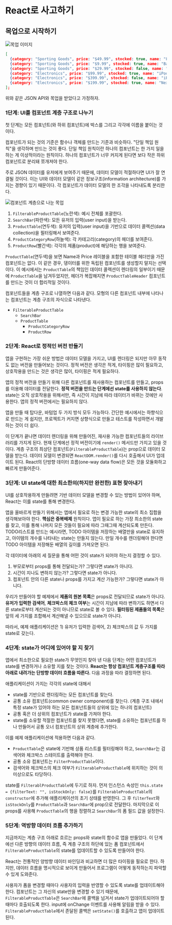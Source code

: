 # React로 사고하기

## 목업으로 시작하기

![목업 이미지](https://ko.reactjs.org/static/1071fbcc9eed01fddc115b41e193ec11/d4770/thinking-in-react-mock.png)

```JSON
[
  {category: "Sporting Goods", price: "$49.99", stocked: true, name: "Football"},
  {category: "Sporting Goods", price: "$9.99", stocked: true, name: "Baseball"},
  {category: "Sporting Goods", price: "$29.99", stocked: false, name: "Basketball"},
  {category: "Electronics", price: "$99.99", stocked: true, name: "iPod Touch"},
  {category: "Electronics", price: "$399.99", stocked: false, name: "iPhone 5"},
  {category: "Electronics", price: "$199.99", stocked: true, name: "Nexus 7"}
];
```

위와 같은 JSON API와 목업을 받았다고 가정하자.

### 1단계: UI를 컴포넌트 계층 구조로 나누기

첫 단계는 모든 컴포넌트(와 하위 컴포넌트)에 박스를 그리고 각각에 이름을 붙이는 것이다.

컴포넌트가 되는 것의 기준은 함수나 객체를 만드는 기준과 비슷하다. "단일 책임 원칙"을 생각하며 만드는 것이 좋다. 단일 책임 원칙이란 하나의 컴포넌트는 한 가지 일을 하는 게 이상적이라는 원칙이다. 하나의 컴포넌트가 너무 커지게 된다면 보다 작은 하위 컴포넌트로 분리돼 쪼개져야 한다.

주로 JSON 데이터를 유저에게 보여주기 때문에, 데이터 모델이 적절하다면 UI가 잘 연결될 것이다. 이는 UI와 데이터 모델이 같은 정보구조(information architecture)를 가지는 경향이 있기 때문이다. 각 컴포넌트가 데이터 모델의 한 조각을 나타내도록 분리한다.

![컴포넌트 계층으로 나눈 목업](https://ko.reactjs.org/static/9381f09e609723a8bb6e4ba1a7713b46/90cbd/thinking-in-react-components.png)

1. `FilterableProductTable`(노란색): 예시 전체를 포괄한다.
2. `SearchBar`(파란색): 모든 유저의 입력(user input)을 받는다.
3. `ProductTable`(연두색): 유저의 입력(user input)을 기반으로 데이터 콜렉션(data collection)을 필터링해서 보여준다.
4. `ProductCategoryRow`(하늘색): 각 카테고리(category)의 헤더를 보여준다.
5. `ProductRow`(빨간색): 각각의 제품(product)에 해당하는 행을 보여준다.

`ProductTable`(연두색)을 보면 Name과 Price 레이블을 포함한 테이블 헤더만을 가진 컴포넌트는 없다. 이 같은 경우, 뎅이터를 위한 독립된 컴포넌트를 생성할지 말지는 선택이다. 이 예시에서는 `ProductTable`의 책임인 데이터 콜렉션이 렌더링의 일부이기 때문에 `ProductTable`을 남겨두었지만, 헤더가 복잡해지면 `ProductTableHeader` 컴포넌트를 만드는 것이 더 합리적일 것이다.

컴포넌트들을 계층 구조로 나열하면 다음과 같다. 모형의 다른 컴포넌트 내부에 나타나는 컴포넌트는 계층 구조의 자식으로 나타낸다.

- `FilterableProductTable`
  - `SearchBar`
  - `ProductTable`
    - `ProductCategoryRow`
    - `ProductRow`

### 2단계: React로 정적인 버전 반들기

앱을 구현하는 가장 쉬운 방법은 데이터 모델을 가지고, UI를 렌더링은 되지만 아무 동작도 없는 버전을 만들어보는 것이다. 정적 버전은 생각은 적게, 타이핑은 많이 필요하고, 상호작용을 만드는 것은 생각은 많이, 타이핑은 적게 필요하다.

앱의 정적 버전을 만들기 위해 다른 컴포넌트를 재사용하는 컴포넌트를 만들고, props를 이용해 데이터를 전달한다. **정적 버전을 만드는 단계에선 state를 사용하지 않는다**. state는 오직 상호작용을 위해서만, 즉 시간이 지남에 따라 데이터가 바뀌는 것에만 사용한다. 앱의 정적 버전에서는 필요하지 않다.

앱을 만들 때 탑다운, 바텀업 두 가지 방식 모두 가능하다. 간단한 예시에서는 하향식으로 만드는 게 쉽지만, 프로젝트가 커지면 상향식으로 만들고 테스트를 작성하면서 개발하는 것이 더 쉽다.

이 단계가 끝나면 데이터 렌더링을 위해 만들어진, 재사용 가능한 컴포넌트들의 라이브러리를 가지게 된다. 현재 단계에선 정적 버전이기에 `render()` 메서드만 가지고 있을 것이다. 계층 구조의 최상단 컴포넌트(`FilterableProductTable`)는 prop으로 데이터 모델을 받는다. 데이터 모델이 변경되면 `ReactDOM.render()`를 다시 호출해서 UI가 업데이트 된다. React의 단방향 데이터 흐름(one-way data flow)은 모든 것을 모듈화하고 빠르게 만들어준다.

### 3단계: UI state에 대한 최소한의(하지만 완전한) 표현 찾아내기

UI를 상호작용하게 만들려면 기반 데이터 모델을 변경할 수 있는 방법이 있어야 하며, React는 이를 state를 통해 변경한다.

앱을 올바르게 만들기 위해서는 앱에서 필요로 하는 변경 가능한 state의 최소 집합을 생각해보아야 한다. **핵심은 중복배제** 원칙이다. 앱이 필요로 하는 가장 최소한의 state를 찾고, 이를 통해 나머지 모든 것들이 필요에 따라 그때그때 계산되도록 만든다. TODO리스트를 만드는 예시라면, TODO 아이템을 저장하는 배열만을 state로 유지하고, 아이템의 개수를 나타내는 state는 만들지 않는다. 만일 개수를 렌더링해야 한다면 TODO 아이템을 저장해둔 배열의 길이를 가져오면 된다.

각 데이터에 아래의 세 질문을 통해 어떤 것이 state가 되어야 하는지 결정할 수 있다.

1. 부모로부터 props를 통해 전달되는가? 그렇다면 state가 아니다.
2. 시간이 지나도 변하지 않는가? 그렇다면 state가 아니다.
3. 컴포넌트 안의 다른 state나 props를 가지고 계산 가능한가? 그렇다면 state가 아니다.

우리가 만들어야 할 예제에서 **제품의 원본 목록**은 props로 전달되므로 state가 아니다. **유저가 입력한 검색어**, **체크박스의 체크 여부**는 시간이 지남에 따라 변하기도 하면서 다른 state로부터 계산되는 것이 아니므로 state로 볼 수 있다. **필터링된 제품들의 목록**은 앞의 세 가지를 조합해서 계산해낼 수 있으므로 state가 아니다.

따라서, 예제 애플리케이션은 1) 유저가 입력한 검색어, 2) 체크박스의 값 두 가지를 state로 갖는다.

### 4단계: state가 어디에 있어야 할 지 찾기

앱에서 최소한으로 필요한 state가 무엇인지 찾아 낸 다음 단계는 어떤 컴포넌트가 state를 변경하거나 소유할 지를 찾는 것이다. **React는 항상 컴포넌트 계층구조를 따라 아래로 내려가는 단방향 데이터 흐름을 따른다.** 다음 과정을 따라 결정하면 된다.

애플리케이션이 가지는 각각의 state에 대해서

- state를 기반으로 렌더링하는 모든 컴포넌트를 찾는다.
- 공통 소유 컴포넌트(common owner component)를 찾는다. (계층 구조 내에서 특정 state가 있어야 하는 모든 컴포넌트들의 상위에 있는 하나의 컴포넌트)
- 공통 혹은 더 상위의 컴포넌트가 state를 가져야 한다.
- state를 소유할 적절한 컴포넌트를 찾지 못했다면, state를 소유하는 컴포넌트를 하나 만들어서 공통 오너 컴포넌트의 상위 계층에 추가한다.

이를 예제 애플리케이션에 적용하면 다음과 같다.

- `ProductTable`은 state에 기반해 상품 리스트를 필터링해야 하고, `SearchBar`는 검색어와 체크박스 스테이트를 출력해야 한다.
- 공통 소유 컴포넌트는 `FilterProductTable`이다.
- 검색어와 체크박스의 체크 여부가 `FilterableProductTable`에 위치하는 것이 의미상으로도 타당하다.

state를 `FilterablProductTable`에 두기로 하자. 먼저 인스턴스 속성인 `this.state = {filterText: "", isStockOnly: false}`를 `FilterableProductTable`의 `constructor`에 추가해 애플리케이션의 초기 상태를 반영한다. 그 후 `filterText`와 `isStockOnly`를 `ProductTable`과 `SearchBar`에 prop으로 전달한다. 마지막으로 이 props를 사용해 `ProductTable`의 행을 정렬하고 `SearchBar`의 폼 필드 값을 설정한다.

### 5단계: 역방향 데이터 흐름 추가하기

지금까지는 계층 구조 아래로 흐르는 props와 state의 함수로 앱을 만들었다. 이 단계에선 다른 방향의 데이터 흐름, 즉 계층 구조의 하단에 있는 폼 컴포넌트에서 `FilterableProductTable`의 state를 업데이트할 수 있도록 만들어야 한다.

React는 전통적인 양방향 데이터 바인딩과 비교하면 더 많은 타이핑을 필요로 한다. 하지만, 데이터 흐름을 명시적으로 보이게 만들어서 프로그램이 어떻게 동작하는지 파악할 수 있게 도와준다.

사용자가 폼을 변경할 때마다 사용자의 입력을 반영할 수 있도록 state를 업데이트해야 한다. 컴포넌트는 그 자신의 state만을 변경할 수 있기 때문에, `FilterableProductTable`은 `SearchBar`에 콜백을 넘겨서 state가 업데이트되어야 할 때마다 호출되도록 한다. input에 onChange 이벤트를 사용해 알림을 받을 수 있다. `FilterableProductTable`에서 존달된 콜백은 `setState()`를 호출하고 앱이 업데이트 된다.
